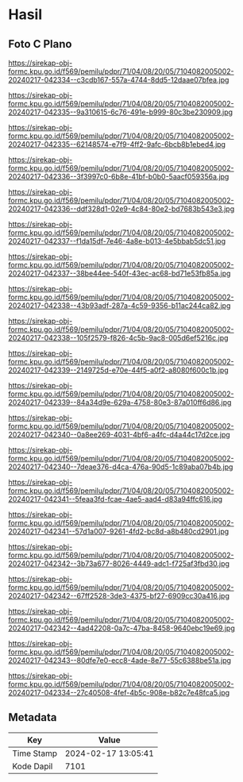 # Hasil

## Foto C Plano

https://sirekap-obj-formc.kpu.go.id/f569/pemilu/pdpr/71/04/08/20/05/7104082005002-20240217-042334--c3cdb167-557a-4744-8dd5-12daae07bfea.jpg

https://sirekap-obj-formc.kpu.go.id/f569/pemilu/pdpr/71/04/08/20/05/7104082005002-20240217-042335--9a310615-6c76-491e-b999-80c3be230909.jpg

https://sirekap-obj-formc.kpu.go.id/f569/pemilu/pdpr/71/04/08/20/05/7104082005002-20240217-042335--62148574-e7f9-4ff2-9afc-6bcb8b1ebed4.jpg

https://sirekap-obj-formc.kpu.go.id/f569/pemilu/pdpr/71/04/08/20/05/7104082005002-20240217-042336--3f3997c0-6b8e-41bf-b0b0-5aacf059356a.jpg

https://sirekap-obj-formc.kpu.go.id/f569/pemilu/pdpr/71/04/08/20/05/7104082005002-20240217-042336--ddf328d1-02e9-4c84-80e2-bd7683b543e3.jpg

https://sirekap-obj-formc.kpu.go.id/f569/pemilu/pdpr/71/04/08/20/05/7104082005002-20240217-042337--f1da15df-7e46-4a8e-b013-4e5bbab5dc51.jpg

https://sirekap-obj-formc.kpu.go.id/f569/pemilu/pdpr/71/04/08/20/05/7104082005002-20240217-042337--38be44ee-540f-43ec-ac68-bd71e53fb85a.jpg

https://sirekap-obj-formc.kpu.go.id/f569/pemilu/pdpr/71/04/08/20/05/7104082005002-20240217-042338--43b93adf-287a-4c59-9356-b11ac244ca82.jpg

https://sirekap-obj-formc.kpu.go.id/f569/pemilu/pdpr/71/04/08/20/05/7104082005002-20240217-042338--105f2579-f826-4c5b-9ac8-005d6ef5216c.jpg

https://sirekap-obj-formc.kpu.go.id/f569/pemilu/pdpr/71/04/08/20/05/7104082005002-20240217-042339--2149725d-e70e-44f5-a0f2-a8080f600c1b.jpg

https://sirekap-obj-formc.kpu.go.id/f569/pemilu/pdpr/71/04/08/20/05/7104082005002-20240217-042339--84a34d9e-629a-4758-80e3-87a010ff6d86.jpg

https://sirekap-obj-formc.kpu.go.id/f569/pemilu/pdpr/71/04/08/20/05/7104082005002-20240217-042340--0a8ee269-4031-4bf6-a4fc-d4a44c17d2ce.jpg

https://sirekap-obj-formc.kpu.go.id/f569/pemilu/pdpr/71/04/08/20/05/7104082005002-20240217-042340--7deae376-d4ca-476a-90d5-1c89aba07b4b.jpg

https://sirekap-obj-formc.kpu.go.id/f569/pemilu/pdpr/71/04/08/20/05/7104082005002-20240217-042341--5feaa3fd-fcae-4ae5-aad4-d83a94ffc616.jpg

https://sirekap-obj-formc.kpu.go.id/f569/pemilu/pdpr/71/04/08/20/05/7104082005002-20240217-042341--57d1a007-9261-4fd2-bc8d-a8b480cd2901.jpg

https://sirekap-obj-formc.kpu.go.id/f569/pemilu/pdpr/71/04/08/20/05/7104082005002-20240217-042342--3b73a677-8026-4449-adc1-f725af3fbd30.jpg

https://sirekap-obj-formc.kpu.go.id/f569/pemilu/pdpr/71/04/08/20/05/7104082005002-20240217-042342--67ff2528-3de3-4375-bf27-6909cc30a416.jpg

https://sirekap-obj-formc.kpu.go.id/f569/pemilu/pdpr/71/04/08/20/05/7104082005002-20240217-042342--4ad42208-0a7c-47ba-8458-9640ebc19e69.jpg

https://sirekap-obj-formc.kpu.go.id/f569/pemilu/pdpr/71/04/08/20/05/7104082005002-20240217-042343--80dfe7e0-ecc8-4ade-8e77-55c6388be51a.jpg

https://sirekap-obj-formc.kpu.go.id/f569/pemilu/pdpr/71/04/08/20/05/7104082005002-20240217-042334--27c40508-4fef-4b5c-908e-b82c7e48fca5.jpg


## Metadata

| Key        | Value               |
| ---------- | ------------------- |
| Time Stamp | 2024-02-17 13:05:41 |
| Kode Dapil | 7101                |



